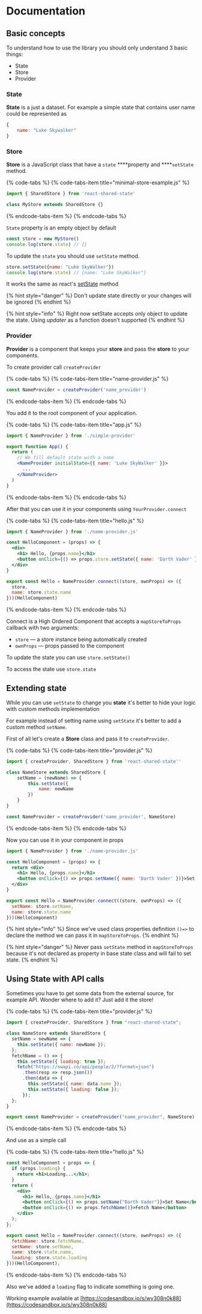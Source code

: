 # Documentation

## Basic concepts

To understand how to use the library you should only understand 3 basic things:

* State 
* Store
* Provider

### State

**State** is a just a dataset. For example a simple state that contains user name could be represented as

```javascript
{
    name: "Luke Skywalker"
}
```

### **Store**

**Store** is a JavaScript class that have a `state` ****property and ****`setState` method.

{% code-tabs %}
{% code-tabs-item title="minimal-store-example.js" %}
```jsx
import { SharedStore } from 'react-shared-state'

class MyStore extends SharedStore {}
```
{% endcode-tabs-item %}
{% endcode-tabs %}

`State` property is an empty object by default

```javascript
const store = new MyStore()
console.log(store.state) // {}
```

To update the `state` you should use `setState` method.

```javascript
store.setState({name: "Luke SkyWalker"})
console.log(store.state) // {name: "Luke SkyWalker"}
```

It works the same as react's [setState](https://reactjs.org/docs/react-component.html#setstate) method

{% hint style="danger" %}
Don't update state directly or your changes will be ignored
{% endhint %}

{% hint style="info" %}
Right now setState accepts only object to update the state. Using _updater_ as a function doesn't supported
{% endhint %}

### Provider

**Provider** is a component that keeps your **store** and pass the **store** to your components.

To create provider call `createProvider` 

{% code-tabs %}
{% code-tabs-item title="name-provider.js" %}
```jsx
const NameProvider = createProvider('name_provider')
```
{% endcode-tabs-item %}
{% endcode-tabs %}

You add it to the root component of your application. 

{% code-tabs %}
{% code-tabs-item title="app.js" %}
```jsx
import { NameProvider } from './simple-provider'

export function App() {
  return (
    // We fill default state with a name
    <NameProvider initialState={{ name: 'Luke SkyWalker' }}> 
      ...
    </NameProvider>
  )
}
```
{% endcode-tabs-item %}
{% endcode-tabs %}

After that you can use it in your components using `YourProvider.connect`

{% code-tabs %}
{% code-tabs-item title="hello.js" %}
```jsx
import { NameProvider } from './name-provider.js'

const HelloComponent = (props) => {
  <div>
    <h1> Hello, {props.name}</h1>
    <button onClick={() => props.store.setState({ name: 'Darth Vader' })}>Set Name</button>
  </div>
}

export const Hello = NameProvider.connect((store, ownProps) => ({
  store,
  name: store.state.name
}))(HelloComponent) 

```
{% endcode-tabs-item %}
{% endcode-tabs %}

Connect is a High Ordered Component that accepts a `mapStoreToProps` callback with two arguments:

* `store` — a store instance being automatically created
* `ownProps` — props passed to the component

To update the state you can use `store.setState()`

To access the state use `store.state`

## Extending state

While you can use `setState` to change you **state** it's better to hide your logic with custom methods implementation

For example instead of setting name using `setState` it's better to add a custom method `setName`.

First of all let's create a **Store** class and pass it to `createProvider`.

{% code-tabs %}
{% code-tabs-item title="provider.js" %}
```jsx
import { createProvider, SharedStore } from 'react-shared-state''

class NameStore extends SharedStore {
    setName = (newName) => {
        this.setState({
            name: newName
        })
    }
}

const NameProvider = createProvider('name_provider', NameStore)
```
{% endcode-tabs-item %}
{% endcode-tabs %}

Now you can use it in your component in props

```jsx
import { NameProvider } from './name-provider.js'

const HelloComponent = (props) => {
  return <div>
    <h1> Hello, {props.name}</h1>
    <button onClick={() => props.setName({ name: 'Darth Vader' })}>Set Name</button>
  </div>
}

export const Hello = NameProvider.connect((store, ownProps) => ({
  setName: store.setName,
  name: store.state.name
}))(HelloComponent) 
```

{% hint style="info" %}
Since we've used class properties definition `()=>` to declare the method we can pass it in `mapStoreToProps`.
{% endhint %}

{% hint style="danger" %}
Never pass `setState` method in `mapStoreToProps` because it's not declared as property in base state class and will fail to set state.
{% endhint %}

## Using State with API calls

Sometimes you have to get some data from the external source, for example API. Wonder where to add it? Just add it the store!

{% code-tabs %}
{% code-tabs-item title="provider.js" %}
```jsx
import { createProvider, SharedStore } from "react-shared-state";

class NameStore extends SharedStore {
  setName = newName => {
    this.setState({ name: newName });
  };
  fetchName = () => {
    this.setState({ loading: true });
    fetch("https://swapi.co/api/people/2/?format=json")
      .then(resp => resp.json())
      .then(data => {
        this.setState({ name: data.name });
        this.setState({ loading: false });
      });
  };
}

export const NameProvider = createProvider("name_provider", NameStore);

```
{% endcode-tabs-item %}
{% endcode-tabs %}

And use as a simple call

{% code-tabs %}
{% code-tabs-item title="hello.js" %}
```jsx
const HelloComponent = props => {
  if (props.loading) {
    return <h1>Loading...</h1>;
  }
  return (
    <div>
      <h1> Hello, {props.name}</h1>
      <button onClick={() => props.setName("Darth Vader")}>Set Name</button>
      <button onClick={() => props.fetchName()}>Fetch Name</button>
    </div>
  );
};

export const Hello = NameProvider.connect((store, ownProps) => ({
  fetchName: store.fetchName,
  setName: store.setName,
  name: store.state.name,
  loading: store.state.loading
}))(HelloComponent);

```
{% endcode-tabs-item %}
{% endcode-tabs %}

Also we've added a `loading` flag to indicate something is going one.

Working example available at [https://codesandbox.io/s/wy308n0k88](https://codesandbox.io/s/wy308n0k88)

